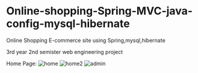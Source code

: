 # Online-shopping-Spring-MVC-java-config-mysql-hibernate
Online Shopping E-commerce site using Spring,mysql,hibernate

3rd year 2nd semister web engineering project

Home Page:
![home](https://cloud.githubusercontent.com/assets/14239078/24373619/b9c690a4-1353-11e7-82aa-0f55363dc4b5.PNG)
![home2](https://cloud.githubusercontent.com/assets/14239078/24373636/c53671d4-1353-11e7-9993-6b8277b87cd2.PNG)
![admin](https://cloud.githubusercontent.com/assets/14239078/24373649/cda3275e-1353-11e7-82d4-2851d1fa47b8.PNG)
